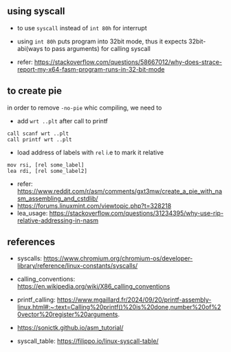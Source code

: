 
## using syscall
- to use `syscall` instead of `int 80h` for interrupt
- using `int 80h` puts program into 32bit mode, thus it expects 32bit-abi(ways to pass arguments) for calling syscall

- refer: https://stackoverflow.com/questions/58667012/why-does-strace-report-my-x64-fasm-program-runs-in-32-bit-mode



## to create pie

in order to remove `-no-pie` whic compiling, we need to 

- add `wrt ..plt` after call to printf
```assembly
call scanf wrt ..plt
call printf wrt ..plt
```
- load address of labels with `rel` i.e to mark it relative
```assembly
mov rsi, [rel some_label]
lea rdi, [rel some_label2]

```

- refer: https://www.reddit.com/r/asm/comments/gxt3mw/create_a_pie_with_nasm_assembling_and_cstdlib/
- https://forums.linuxmint.com/viewtopic.php?t=328218
- lea_usage: https://stackoverflow.com/questions/31234395/why-use-rip-relative-addressing-in-nasm

## references

- syscalls: https://www.chromium.org/chromium-os/developer-library/reference/linux-constants/syscalls/

- calling_conventions: https://en.wikipedia.org/wiki/X86_calling_conventions

- printf_calling: https://www.mgaillard.fr/2024/09/20/printf-assembly-linux.html#:~:text=Calling%20printf()%20is%20done,number%20of%20vector%20register%20arguments. 

- https://sonictk.github.io/asm_tutorial/
- syscall_table: https://filippo.io/linux-syscall-table/


